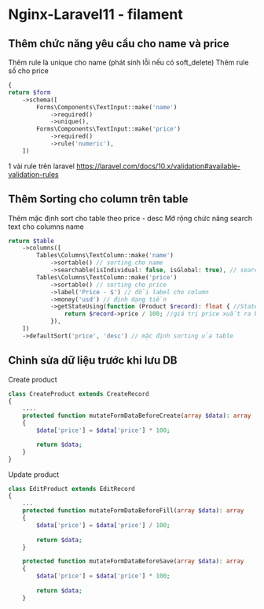 # Nginx-Laravel11 - filament

## Thêm chức năng yêu cầu cho name và price
Thêm rule là unique cho name (phát sinh lỗi nếu có soft_delete)
Thêm rule số cho price
```php
{
return $form
    ->schema([
        Forms\Components\TextInput::make('name')
            ->required()
            ->unique(),
        Forms\Components\TextInput::make('price')
            ->required()
            ->rule('numeric'),
    ])
```
1 vài rule trên laravel
https://laravel.com/docs/10.x/validation#available-validation-rules

## Thêm Sorting cho column trên table
Thêm mặc định sort cho table theo price - desc
Mở rộng chức năng search text cho columns name

```php
return $table
    ->columns([
        Tables\Columns\TextColumn::make('name')
            ->sortable() // sorting cho name
            ->searchable(isIndividual: false, isGlobal: true), // search cho name
        Tables\Columns\TextColumn::make('price')
            ->sortable() // sorting cho price
            ->label('Price - $') // đổi label cho column
            ->money('usd') // định dạng tiền
            ->getStateUsing(function (Product $record): float { //State giá trị hiện tại của row trả về
                return $record->price / 100; //giá trị price xuất ra bằng price hiện tại chia /100
            }),
    ])
    ->defaultSort('price', 'desc') // mặc định sorting ủa table
```

## Chỉnh sửa dữ liệu trước khi lưu DB
Create product
```php
class CreateProduct extends CreateRecord
{
    ....
    protected function mutateFormDataBeforeCreate(array $data): array
    {
        $data['price'] = $data['price'] * 100;

        return $data;
    }
}
```
Update product
```php
class EditProduct extends EditRecord
{
    ...
    protected function mutateFormDataBeforeFill(array $data): array
    {
        $data['price'] = $data['price'] / 100;
 
        return $data;
    }

    protected function mutateFormDataBeforeSave(array $data): array
    {
        $data['price'] = $data['price'] * 100;
 
        return $data;
    }
```